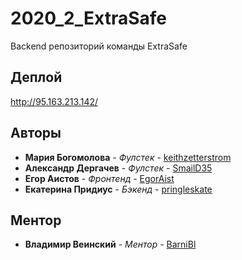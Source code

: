 # 2020_2_ExtraSafe
Backend репозиторий команды ExtraSafe

## Деплой

http://95.163.213.142/

## Авторы

* **Мария Богомолова** - *Фулстек* - [keithzetterstrom](https://github.com/keithzetterstrom)
* **Александр Дергачев** - *Фулстек* - [SmailD35](https://github.com/SmailD35)
* **Егор Аистов** - *Фронтенд* - [EgorAist](https://github.com/EgorAist)
* **Екатерина Придиус** - *Бэкенд* - [pringleskate](https://github.com/pringleskate)

## Ментор
* **Владимир Веинский** - *Ментор* - [BarniBl](https://github.com/BarniBl)
